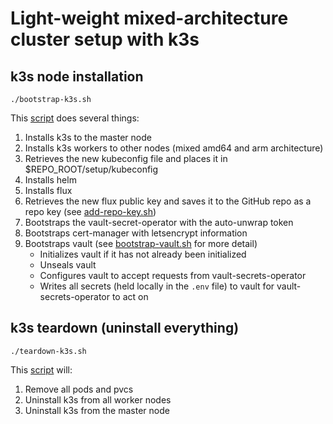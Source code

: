 # Light-weight mixed-architecture cluster setup with k3s

## k3s node installation

```shell
./bootstrap-k3s.sh
```

This [script](bootstrap-k3s.sh) does several things:

1. Installs k3s to the master node
1. Installs k3s workers to other nodes (mixed amd64 and arm architecture)
1. Retrieves the new kubeconfig file and places it in $REPO_ROOT/setup/kubeconfig
1. Installs helm
1. Installs flux
1. Retrieves the new flux public key and saves it to the GitHub repo as a repo key (see [add-repo-key.sh](add-repo-key.sh))
1. Bootstraps the vault-secret-operator with the auto-unwrap token
1. Bootstraps cert-manager with letsencrypt information
1. Bootstraps vault (see [bootstrap-vault.sh](bootstrap-vault.sh) for more detail)
   * Initializes vault if it has not already been initialized
   * Unseals vault
   * Configures vault to accept requests from vault-secrets-operator
   * Writes all secrets (held locally in the `.env` file) to vault for vault-secrets-operator to act on

## k3s teardown (uninstall everything)

```shell
./teardown-k3s.sh
```

This [script](teardown-k3s.sh) will:

1. Remove all pods and pvcs
1. Uninstall k3s from all worker nodes
1. Uninstall k3s from the master node
